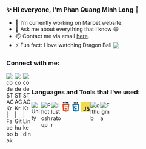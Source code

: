 ### ✨ Hi everyone, I'm Phan Quang Minh Long 👋

<!--
**minhlong26052001/minhlong26052001** is a ✨ _special_ ✨ repository because its `README.md` (this file) appears on your GitHub profile.
- 🌱 I’m currently learning ...
- 👯 I’m looking to collaborate on ...
- 🤔 I’m looking for help with ...
Here are some ideas to get you started:
-->
- 🔭 I’m currently working on Marpet website.
- 💬 Ask me about everything that I know 😄
- 📫 Contact me via email <a href="mailto:longpqm19406c@st.uel.edu.vn">here</a>.
- ⚡ Fun fact: I love watching Dragon Ball <img align="center" width="18px" src="https://static.wikia.nocookie.net/dragonball/images/f/f4/DBS_logo.png" />

### Connect with me:

[<img align="left" alt="codeSTACKr | Facebook" width="22px" src="https://cdn.jsdelivr.net/npm/simple-icons@3.13.0/icons/facebook.svg" />][facebook]
[<img align="left" alt="codeSTACKr | Github" width="22px" src="https://cdn.jsdelivr.net/npm/simple-icons@3.13.0/icons/github.svg" />][github]
[<img align="left" alt="codeSTACKr | LinkedIn" width="22px" src="https://cdn.jsdelivr.net/npm/simple-icons@v3/icons/linkedin.svg" />][linkedin]
<!--[<img align="left" alt="codeSTACKr | Instagram" width="22px" src="https://cdn.jsdelivr.net/npm/simple-icons@v3/icons/instagram.svg" />][instagram]-->

<br />

### Languages and Tools that I've used:

<img align="left" alt="Unity" width="26px" src="https://img.icons8.com/ios-filled/344/unity.png" />
<img align="left" alt="Photoshop" width="26px" src="https://img.icons8.com/color/2x/adobe-photoshop.png" />
<img align="left" alt="illustrator" width="26px" src="https://img.icons8.com/color/2x/adobe-illustrator.png" />
<img align="left" alt="HTML5" width="26px" src="https://raw.githubusercontent.com/github/explore/80688e429a7d4ef2fca1e82350fe8e3517d3494d/topics/html/html.png" />
<img align="left" alt="CSS3" width="26px" src="https://raw.githubusercontent.com/github/explore/80688e429a7d4ef2fca1e82350fe8e3517d3494d/topics/css/css.png" />
<img align="left" alt="JavaScript" width="26px" src="https://raw.githubusercontent.com/github/explore/80688e429a7d4ef2fca1e82350fe8e3517d3494d/topics/javascript/javascript.png" />
<img align="left" alt="github" width="26px" src="https://img.icons8.com/fluency/2x/github.png" />
<img align="left" alt="Figma" width="26px" src="https://img.icons8.com/fluency/2x/figma.png" />
<!--<img align="left" alt="Figma" width="26px" src="https://img.icons8.com/fluency/2x/garena.png" />-->
<!--<img align="left" alt="Figma" width="26px" src="https://img.icons8.com/fluency/2x/league-of-legends.png" />-->

[facebook]: https://www.facebook.com/pqmlong265
[instagram]: https://www.instagram.com/minhlong909
[linkedin]: https://www.linkedin.com/in/phanquangminhlong
[github]: https://github.com/minhlong26052001
